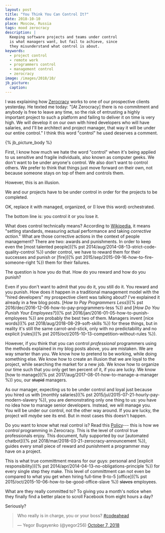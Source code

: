 ```yaml
---
layout: post
title: "You Think You Can Control It?"
date: 2018-10-10
place: Moscow, Russia
tags: mood zerocracy
description: |
  Keeping software projects and teams under control
  is what managers want, but fail to achieve, since
  they misunderstand what control is about.
keywords:
  - project control
  - remote work
  - programmers control
  - management control
  - zerocracy
image: /images/2018/10/
jb_picture:
  caption:
---
```


I was explaining how [Zerocracy](https://www.zerocracy.com) works to one of our prospective
clients yesterday. He texted me today:
"[At Zerocracy] there is no commitment and anybody is free to leave any time,
so the risk of entrusting a highly important project to such
a platform and failing to deliver it on time is very high.
We will develop it on our own with hired developers who
will have salaries, and I'll be architect and project manager,
that way it will be under our entire control." I think this word "control"
he used deserves a comment.

<!--more-->

{% jb_picture_body %}

First, I know how much we hate the word "control" when it's being applied to
us sensitive and fragile individuals, also known as computer geeks. We don't
want to be under anyone's control. We also don't want to control others. We prefer
to think that things just move forward on their own, not because someone
stays on top of them and controls them.

However, this is an illusion.

We and our projects have to be under control in order for the projects to be completed.

OK, replace it with managed, organized, or (I love this word) orchestrated.

The bottom line is: you control it or you lose it.

What does control technically means? According to
[Wikipedia](https://en.wikipedia.org/wiki/Control_%28management%29),
it means "setting standards, measuring actual performance and taking _corrective action_."
What are those corrective actions in the context of people management?
There are two: awards and punishments. In order to keep even the
[most talented people]({% pst 2014/aug/2014-08-13-strict-code-quality-control %})
under control, we have to reward them for their successes and
punish or [fire]({% pst 2015/sep/2015-09-16-how-to-fire-someone-right %})
them for their failures.

The question is how you do that. How do you reward and how do you punish?

Even if you don't want to admit that you do it, you still do it. You reward
and you punish. How does it happen in a traditional management model with the
"hired developers" my prospective client was talking about? I've explained it already
in a few blog posts. [_How to Pay Programmers Less_]({% pst 2016/dec/2016-12-06-how-to-pay-programmers-less %})
and [_How Do You Punish Your Employees?_]({% pst 2016/jan/2016-01-05-how-to-punish-employees %})
are probably the best two of them. Managers invent [nice words]({% pst 2018/aug/2018-08-29-soft-skills %})
for these things, but in reality it's still the same carrot-and-stick, only with no predictability and
no explicit [rules]({% pst 2015/oct/2015-10-13-competition-without-rules %}).

However, if you think that you can control _professional_ programmers
using the methods explained in my blog posts above, you are mistaken.
We are way smarter than you. We know how to pretend to be working, while
doing something else. We know how to create an illusion that we are loyal
to the project, while searching the market for a new job. We know how to
organize our time such that you only get ten percent of it, if you are lucky. We know
[how to manage]({% pst 2017/aug/2017-08-01-how-to-manage-a-manager %}) you,
our <del>stupid</del> managers.

As our manager, expecting us to be under control and loyal just because you hired us with
[monthly salaries]({% pst 2015/jul/2015-07-21-hourly-pay-modern-slavery %}),
you are demonstrating only one thing to us:
you have no idea how to manage senior developers. Instead, we will manage you.
You will be under our control, not the other way around.
If you are lucky, the project will _maybe_ see its end.
But in most cases this doesn't happen.

Do you want to know what real control is? Read this [Policy](https://www.zerocracy.com/policy.html)---
this is how we _control_ programming in Zerocracy. This is the level of
control true professionals enjoy. This document, fully supported by our
[automated chatbot]({% pst 2018/mar/2018-03-21-zerocracy-announcement %}),
guides every small piece of reward and punishment a programmer may have on a project.

This is what true committment means for our guys: personal and
[explicit responsibility]({% pst 2014/apr/2014-04-13-no-obligations-principle %}) for
every single step they make. This level of committment can not even be compared
to what you get when hiring full-time 9-to-5
[office]({% pst 2015/oct/2015-10-06-how-to-be-good-office-slave %}) <del>slaves</del> employees.

What are they really committed to? To giving you a month's notice when they
finally find a better place to scroll Facebook from eight hours a day?

Seriously?

<blockquote class="twitter-tweet" data-lang="en"><p lang="en" dir="ltr">Who really is in charge, you or your boss? <a href="https://twitter.com/hashtag/codeahead?src=hash&amp;ref_src=twsrc%5Etfw">#codeahead</a></p>&mdash; Yegor Bugayenko (@yegor256) <a href="https://twitter.com/yegor256/status/1048824708068777984?ref_src=twsrc%5Etfw">October 7, 2018</a></blockquote>
<script async src="https://platform.twitter.com/widgets.js" charset="utf-8"></script>
